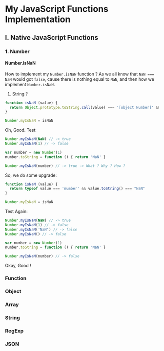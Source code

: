 # My JavaScript Functions Implementation

## I. Native JavaScript Functions

### 1. Number

#### Number.isNaN

How to implement my ```Number.isNaN``` function ? As we all know that ```NaN === NaN``` would got ```false```, cause there is nothing equal to ```NaN```, and then how we implement ```Number.isNaN```.

1. String ?
``` js
function isNaN (value) {
  return Object.prototype.toString.call(value) === '[object Number]' && value.toString() === "NaN"
}

Number.myIsNaN = isNaN
```
Oh, Good.
Test:
``` javascript
Number.myIsNaN(NaN) // -> true
Number.myIsNaN(1) // -> false

var number = new Number(1)
number.toString = function () { return 'NaN' }

Number.myIsNaN(number) // -> true -> What ? Why ? How ?
```
So, we do some upgrade:
``` js
function isNaN (value) {
  return typeof value === 'number' && value.toString() === "NaN"
}

Number.myIsNaN = isNaN
```
Test Again:
``` js
Number.myIsNaN(NaN) // -> true
Number.myIsNaN(1) // -> false
Number.myIsNaN('NaN') // -> false
Number.myIsNaN() // -> false

var number = new Number(1)
number.toString = function () { return 'NaN' }

Number.myIsNaN(number) // -> false
```
Okay, Good !


### Function

### Object

### Array


### String

### RegExp

### JSON

